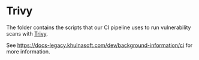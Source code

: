 # Trivy

The folder contains the scripts that our CI pipeline uses to run vulnerability scans with [Trivy](https://aquasecurity.github.io/trivy/).

See https://docs-legacy.khulnasoft.com/dev/background-information/ci for more information.

